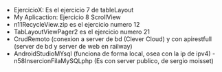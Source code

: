 - EjercicioX: Es el ejercicio 7 de tableLayout
- My Aplicaction: Ejercicio 8 ScrollView
- n11RecycleView.zip es el ejercicio numero 12
- TabLayoutViewPager2 es el ejercicio numero 21
- CrudRemoto (conexion a server de bd (Clever Cloud) y con apirestfull (server de bd y server de web en railway)
- AndroidStudioMYsql (funciona de forma local, osea con la ip de ipv4)
-n58InsercionFilaMySQLphp (Es con server publico, de sergio moisset)
